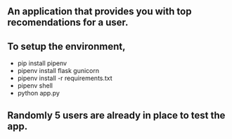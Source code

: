 ## An application that provides you with top recomendations for a user.

## To setup the environment,
* pip install pipenv
* pipenv install flask gunicorn 
* pipenv install -r requirements.txt
* pipenv shell
* python app.py

## Randomly 5 users are already in place to test the app.